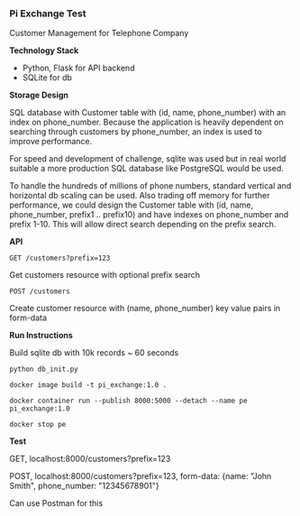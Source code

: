### Pi Exchange Test
Customer Management for Telephone Company


**Technology Stack**

* Python, Flask for API backend
* SQLite for db

**Storage Design**

SQL database with Customer table with (id, name, phone_number) with an index on phone_number. Because the application is heavily dependent on searching through customers by phone_number, an index is used to improve performance.

For speed and development of challenge, sqlite was used but in real world suitable a more production SQL database like PostgreSQL would be used.

To handle the hundreds of millions of phone numbers, standard vertical and horizontal db scaling can be used. Also trading off memory for further performance, we could design the Customer table with (id, name, phone_number, prefix1 .. prefix10) and have indexes on phone_number and prefix 1-10. This will allow direct search depending on the prefix search.

**API**

```
GET /customers?prefix=123
```

Get customers resource with optional prefix search

```
POST /customers
```

Create customer resource with (name, phone_number) key value pairs in form-data

**Run Instructions**

Build sqlite db with 10k records ~ 60 seconds
```
python db_init.py
```

```
docker image build -t pi_exchange:1.0 .

docker container run --publish 8000:5000 --detach --name pe pi_exchange:1.0

docker stop pe
```


**Test**

GET, localhost:8000/customers?prefix=123

POST, localhost:8000/customers?prefix=123, form-data: {name: "John Smith", phone_number: "12345678901"}

Can use Postman for this
